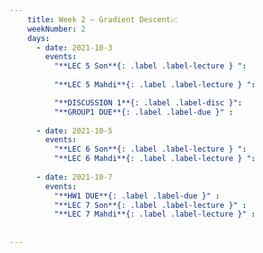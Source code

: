 ```yaml
---
    title: Week 2 – Gradient Descent📈
    weekNumber: 2
    days:
      - date: 2021-10-3
        events:
          "**LEC 5 Son**{: .label .label-lecture } ":
            
          "**LEC 5 Mahdi**{: .label .label-lecture } ":

          "**DISCUSSION 1**{: .label .label-disc }":
          "**GROUP1 DUE**{: .label .label-due }" :
          
      - date: 2021-10-5
        events:
          "**LEC 6 Son**{: .label .label-lecture } ":
          "**LEC 6 Mahdi**{: .label .label-lecture } ":
      
      - date: 2021-10-7
        events:
          "**HW1 DUE**{: .label .label-due }" :
          "**LEC 7 Son**{: .label .label-lecture }" :
          "**LEC 7 Mahdi**{: .label .label-lecture }" :
          
            
---
```


